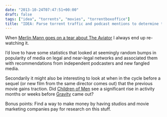 ```yaml
---
date: "2013-10-24T07:47:51+00:00"
draft: false
tags: ["idea", "torrents", "movies", "torrentboxoffice"]
title: "IDEA: Parse torrent traffic and podcast mentions to determine tastemakers"
---
```

When [Merlin Mann goes on a tear about The Aviator](http://5by5.tv/b2w/85) I always end up re-watching it.

I’d love to have some statistics that looked at seemingly random bumps in popularity of media on legal and near-legal networks and associated them with recommendations from independent podcasters and new fangled media.

Secondarily it might also be interesting to look at when in the cycle before a sequel (or new film from the same director comes out) that the previous movie gains traction. Did [Children of Men](http://imdb.com/title/tt0206634/) see a significant rise in activity months or weeks before [Gravity](http://imdb.com/title/tt1454468/) came out?

Bonus points: Find a way to make money by having studios and movie marketing companies pay for research on this stuff.